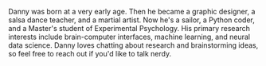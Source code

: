 Danny was born at a very early age. Then he became a graphic designer, a salsa dance teacher, and a martial artist. 
Now he's a sailor, a Python coder, and a Master's student of Experimental Psychology. 
His primary research interests include brain-computer interfaces, machine learning, and neural data science. 
Danny loves chatting about research and brainstorming ideas, so feel free to reach out if you'd like to talk nerdy. 

<!---
Balkazar/Balkazar is a ✨ special ✨ repository because its `README.md` (this file) appears on your GitHub profile.
You can click the Preview link to take a look at your changes.
--->
